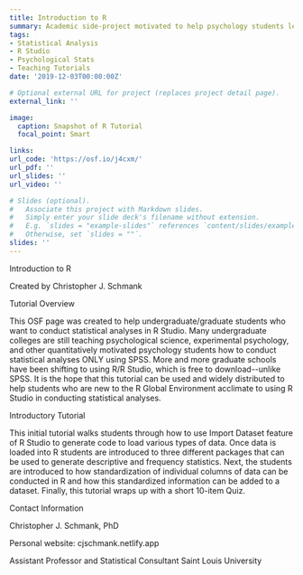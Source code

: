 ```yaml
---
title: Introduction to R
summary: Academic side-project motivated to help psychology students learn R.
tags:
- Statistical Analysis
- R Studio
- Psychological Stats
- Teaching Tutorials
date: '2019-12-03T00:00:00Z'

# Optional external URL for project (replaces project detail page).
external_link: ''

image:
  caption: Snapshot of R Tutorial
  focal_point: Smart

links:
url_code: 'https://osf.io/j4cxm/'
url_pdf: ''
url_slides: ''
url_video: ''

# Slides (optional).
#   Associate this project with Markdown slides.
#   Simply enter your slide deck's filename without extension.
#   E.g. `slides = "example-slides"` references `content/slides/example-slides.md`.
#   Otherwise, set `slides = ""`.
slides: ''
---
```


Introduction to R

Created by Christopher J. Schmank


Tutorial Overview

This OSF page was created to help undergraduate/graduate students who want to conduct statistical analyses in R Studio. Many undergraduate colleges are still teaching psychological science, experimental psychology, and other quantitatively motivated psychology students how to conduct statistical analyses ONLY using SPSS. More and more graduate schools have been shifting to using R/R Studio, which is free to download--unlike SPSS. It is the hope that this tutorial can be used and widely distributed to help students who are new to the R Global Environment acclimate to using R Studio in conducting statistical analyses.

Introductory Tutorial

This initial tutorial walks students through how to use Import Dataset feature of R Studio to generate code to load various types of data. Once data is loaded into R students are introduced to three different packages that can be used to generate descriptive and frequency statistics. Next, the students are introduced to how standardization of individual columns of data can be conducted in R and how this standardized information can be added to a dataset. Finally, this tutorial wraps up with a short 10-item Quiz.

Contact Information

Christopher J. Schmank, PhD

Personal website: cjschmank.netlify.app

Assistant Professor and Statistical Consultant
Saint Louis University
